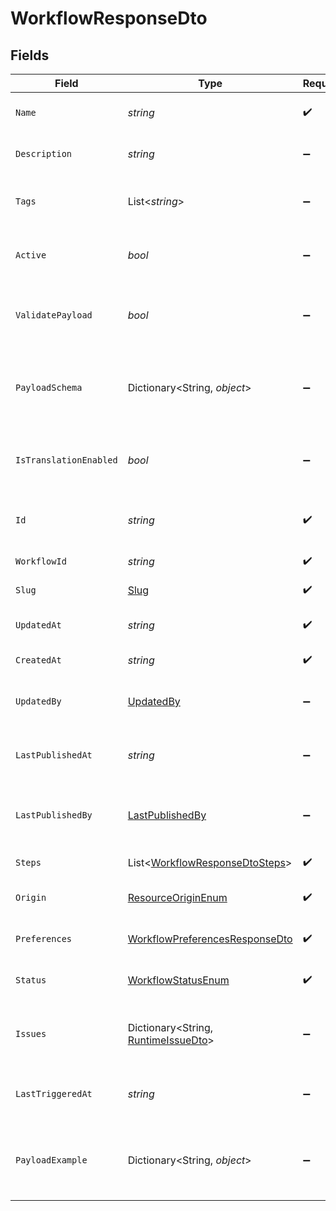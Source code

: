 # WorkflowResponseDto


## Fields

| Field                                                                                       | Type                                                                                        | Required                                                                                    | Description                                                                                 |
| ------------------------------------------------------------------------------------------- | ------------------------------------------------------------------------------------------- | ------------------------------------------------------------------------------------------- | ------------------------------------------------------------------------------------------- |
| `Name`                                                                                      | *string*                                                                                    | :heavy_check_mark:                                                                          | Name of the workflow                                                                        |
| `Description`                                                                               | *string*                                                                                    | :heavy_minus_sign:                                                                          | Description of the workflow                                                                 |
| `Tags`                                                                                      | List<*string*>                                                                              | :heavy_minus_sign:                                                                          | Tags associated with the workflow                                                           |
| `Active`                                                                                    | *bool*                                                                                      | :heavy_minus_sign:                                                                          | Whether the workflow is active                                                              |
| `ValidatePayload`                                                                           | *bool*                                                                                      | :heavy_minus_sign:                                                                          | Enable or disable payload schema validation                                                 |
| `PayloadSchema`                                                                             | Dictionary<String, *object*>                                                                | :heavy_minus_sign:                                                                          | The payload JSON Schema for the workflow                                                    |
| `IsTranslationEnabled`                                                                      | *bool*                                                                                      | :heavy_minus_sign:                                                                          | Enable or disable translations for this workflow                                            |
| `Id`                                                                                        | *string*                                                                                    | :heavy_check_mark:                                                                          | Unique identifier of the workflow                                                           |
| `WorkflowId`                                                                                | *string*                                                                                    | :heavy_check_mark:                                                                          | Workflow identifier                                                                         |
| `Slug`                                                                                      | [Slug](../../Models/Components/Slug.md)                                                     | :heavy_check_mark:                                                                          | Slug of the workflow                                                                        |
| `UpdatedAt`                                                                                 | *string*                                                                                    | :heavy_check_mark:                                                                          | Last updated timestamp                                                                      |
| `CreatedAt`                                                                                 | *string*                                                                                    | :heavy_check_mark:                                                                          | Creation timestamp                                                                          |
| `UpdatedBy`                                                                                 | [UpdatedBy](../../Models/Components/UpdatedBy.md)                                           | :heavy_minus_sign:                                                                          | User who last updated the workflow                                                          |
| `LastPublishedAt`                                                                           | *string*                                                                                    | :heavy_minus_sign:                                                                          | Timestamp of the last workflow publication                                                  |
| `LastPublishedBy`                                                                           | [LastPublishedBy](../../Models/Components/LastPublishedBy.md)                               | :heavy_minus_sign:                                                                          | User who last published the workflow                                                        |
| `Steps`                                                                                     | List<[WorkflowResponseDtoSteps](../../Models/Components/WorkflowResponseDtoSteps.md)>       | :heavy_check_mark:                                                                          | Steps of the workflow                                                                       |
| `Origin`                                                                                    | [ResourceOriginEnum](../../Models/Components/ResourceOriginEnum.md)                         | :heavy_check_mark:                                                                          | Origin of the workflow                                                                      |
| `Preferences`                                                                               | [WorkflowPreferencesResponseDto](../../Models/Components/WorkflowPreferencesResponseDto.md) | :heavy_check_mark:                                                                          | Preferences for the workflow                                                                |
| `Status`                                                                                    | [WorkflowStatusEnum](../../Models/Components/WorkflowStatusEnum.md)                         | :heavy_check_mark:                                                                          | Status of the workflow                                                                      |
| `Issues`                                                                                    | Dictionary<String, [RuntimeIssueDto](../../Models/Components/RuntimeIssueDto.md)>           | :heavy_minus_sign:                                                                          | Runtime issues for workflow creation and update                                             |
| `LastTriggeredAt`                                                                           | *string*                                                                                    | :heavy_minus_sign:                                                                          | Timestamp of the last workflow trigger                                                      |
| `PayloadExample`                                                                            | Dictionary<String, *object*>                                                                | :heavy_minus_sign:                                                                          | Generated payload example based on the payload schema                                       |